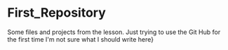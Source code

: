 # First_Repository
Some files and projects from the lesson. Just trying to use the Git Hub for the first time
I'm not sure what I should write here}
